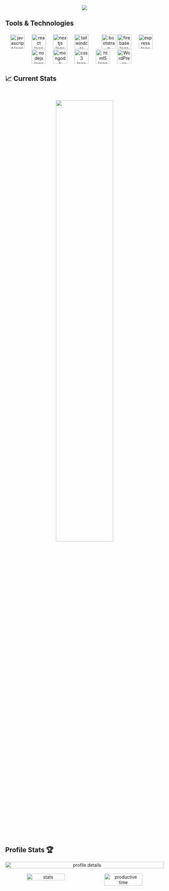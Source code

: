 <div align="center">
  <img src="https://i.ibb.co/6r57s0G/Black-and-Blue-Technology-Developer-Linked-In-Banner.png" />
</div>

###

<h2 align="left">Tools & Technologies</h2>

###

<div align="center">
    <img src="https://cdn.jsdelivr.net/gh/devicons/devicon/icons/javascript/javascript-original.svg" height="45" alt="javascript logo" />
  <img width="15" />
  <img src="https://cdn.jsdelivr.net/gh/devicons/devicon/icons/react/react-original.svg" height="45" alt="react logo" />
  <img width="15" />
  <img src="https://cdn.jsdelivr.net/gh/devicons/devicon/icons/nextjs/nextjs-original.svg" height="45" alt="nextjs logo" />
  <img width="15" />
  <img src="https://cdn.simpleicons.org/tailwindcss/06B6D4" height="45" alt="tailwindcss logo" />
  <img width="15" />
  <img width="15" />
  <img src="https://cdn.jsdelivr.net/gh/devicons/devicon/icons/bootstrap/bootstrap-original.svg" height="45" alt="bootstrap logo" />
  <img src="https://cdn.jsdelivr.net/gh/devicons/devicon/icons/firebase/firebase-plain.svg" height="45" alt="firebase logo" />
  <img width="15" />
  <img src="https://skillicons.dev/icons?i=express" height="45" alt="express logo" />
  <img width="15" />
  <img src="https://cdn.jsdelivr.net/gh/devicons/devicon/icons/nodejs/nodejs-original.svg" height="45" alt="nodejs logo" />
  <img width="15" />
  <img src="https://cdn.jsdelivr.net/gh/devicons/devicon/icons/mongodb/mongodb-original.svg" height="45" alt="mongodb logo" />
  <img width="15" />
  <img src="https://cdn.jsdelivr.net/gh/devicons/devicon/icons/css3/css3-original.svg" height="45" alt="css3 logo" />
  <img width="15" />
  <img src="https://cdn.jsdelivr.net/gh/devicons/devicon/icons/html5/html5-original.svg" height="45" alt="html5 logo" />
  <img width="15" />
  <img src="https://cdn.simpleicons.org/wordpress/21759B" height="45" alt="WordPress logo" />
  <img width="15" />
</div>


## :chart_with_upwards_trend: Current Stats 
<br />
<p align="center">
  <img width="60%" src="https://github-readme-streak-stats.herokuapp.com?user=developersajadur&theme=react&hide_border=true&background=0D1117&stroke=0D1117&fire=FF1CF7&sideLabels=00F0FF&currStreakNum=FF1CF7&ring=FF1CF7&currStreakLabel=FF1CF7&sideNums=00F0FF" />
</p>

##

<h2 align="left">Profile Stats 🏆</h2>

<div align="center" style="display: flex; justify-content: center;">
  <img src="http://github-profile-summary-cards.vercel.app/api/cards/profile-details?username=developersajadur&theme=react" alt="profile details" style="width: 100%;" />
</div>
<br />
<div align="center" style="display: flex; justify-content: center;">
  <img src="http://github-profile-summary-cards.vercel.app/api/cards/stats?username=developersajadur&theme=react" alt="stats" style="width: 49%;" />
  <img src="http://github-profile-summary-cards.vercel.app/api/cards/productive-time?username=developersajadur&theme=react&utcOffset=8" alt="productive time" style="width: 49%;" />
</div>
